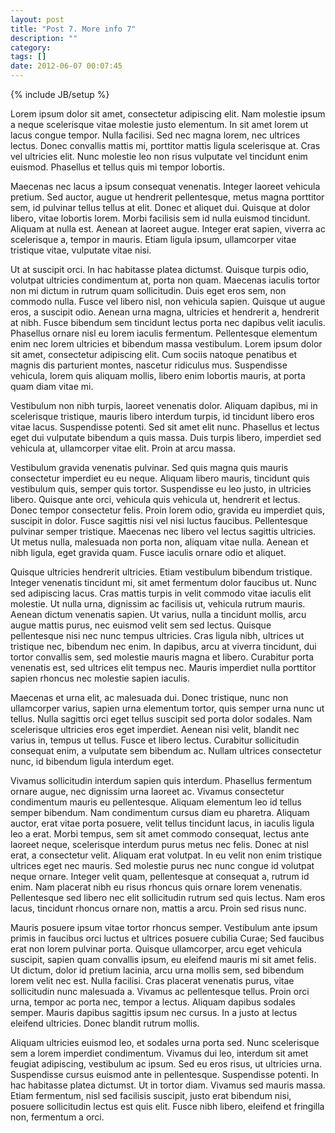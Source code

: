 ```yaml
---
layout: post
title: "Post 7. More info 7"
description: ""
category: 
tags: []
date: 2012-06-07 00:07:45 
---
```

{% include JB/setup %}

Lorem ipsum dolor sit amet, consectetur adipiscing elit. Nam molestie ipsum a neque scelerisque vitae molestie justo elementum. In sit amet lorem ut lacus congue tempor. Nulla facilisi. Sed nec magna lorem, nec ultrices lectus. Donec convallis mattis mi, porttitor mattis ligula scelerisque at. Cras vel ultricies elit. Nunc molestie leo non risus vulputate vel tincidunt enim euismod. Phasellus et tellus quis mi tempor lobortis.

Maecenas nec lacus a ipsum consequat venenatis. Integer laoreet vehicula pretium. Sed auctor, augue ut hendrerit pellentesque, metus magna porttitor sem, id pulvinar tellus tellus at elit. Donec et aliquet dui. Quisque at dolor libero, vitae lobortis lorem. Morbi facilisis sem id nulla euismod tincidunt. Aliquam at nulla est. Aenean at laoreet augue. Integer erat sapien, viverra ac scelerisque a, tempor in mauris. Etiam ligula ipsum, ullamcorper vitae tristique vitae, vulputate vitae nisi.

Ut at suscipit orci. In hac habitasse platea dictumst. Quisque turpis odio, volutpat ultricies condimentum at, porta non quam. Maecenas iaculis tortor non mi dictum in rutrum quam sollicitudin. Duis eget eros sem, non commodo nulla. Fusce vel libero nisl, non vehicula sapien. Quisque ut augue eros, a suscipit odio. Aenean urna magna, ultricies et hendrerit a, hendrerit at nibh. Fusce bibendum sem tincidunt lectus porta nec dapibus velit iaculis. Phasellus ornare nisl eu lorem iaculis fermentum. Pellentesque elementum enim nec lorem ultricies et bibendum massa vestibulum. Lorem ipsum dolor sit amet, consectetur adipiscing elit. Cum sociis natoque penatibus et magnis dis parturient montes, nascetur ridiculus mus. Suspendisse vehicula, lorem quis aliquam mollis, libero enim lobortis mauris, at porta quam diam vitae mi.

Vestibulum non nibh turpis, laoreet venenatis dolor. Aliquam dapibus, mi in scelerisque tristique, mauris libero interdum turpis, id tincidunt libero eros vitae lacus. Suspendisse potenti. Sed sit amet elit nunc. Phasellus et lectus eget dui vulputate bibendum a quis massa. Duis turpis libero, imperdiet sed vehicula at, ullamcorper vitae elit. Proin at arcu massa.

Vestibulum gravida venenatis pulvinar. Sed quis magna quis mauris consectetur imperdiet eu eu neque. Aliquam libero mauris, tincidunt quis vestibulum quis, semper quis tortor. Suspendisse eu leo justo, in ultricies libero. Quisque ante orci, vehicula quis vehicula ut, hendrerit et lectus. Donec tempor consectetur felis. Proin lorem odio, gravida eu imperdiet quis, suscipit in dolor. Fusce sagittis nisi vel nisi luctus faucibus. Pellentesque pulvinar semper tristique. Maecenas nec libero vel lectus sagittis ultricies. Ut metus nulla, malesuada non porta non, aliquam vitae nulla. Aenean et nibh ligula, eget gravida quam. Fusce iaculis ornare odio et aliquet.

Quisque ultricies hendrerit ultricies. Etiam vestibulum bibendum tristique. Integer venenatis tincidunt mi, sit amet fermentum dolor faucibus ut. Nunc sed adipiscing lacus. Cras mattis turpis in velit commodo vitae iaculis elit molestie. Ut nulla urna, dignissim ac facilisis ut, vehicula rutrum mauris. Aenean dictum venenatis sapien. Ut varius, nulla a tincidunt mollis, arcu augue mattis purus, nec euismod velit sem sed lectus. Quisque pellentesque nisi nec nunc tempus ultricies. Cras ligula nibh, ultrices ut tristique nec, bibendum nec enim. In dapibus, arcu at viverra tincidunt, dui tortor convallis sem, sed molestie mauris magna et libero. Curabitur porta venenatis est, sed ultrices elit tempus nec. Mauris imperdiet nulla porttitor sapien rhoncus nec molestie sapien iaculis.

Maecenas et urna elit, ac malesuada dui. Donec tristique, nunc non ullamcorper varius, sapien urna elementum tortor, quis semper urna nunc ut tellus. Nulla sagittis orci eget tellus suscipit sed porta dolor sodales. Nam scelerisque ultricies eros eget imperdiet. Aenean nisi velit, blandit nec varius in, tempus ut tellus. Fusce et libero lectus. Curabitur sollicitudin consequat enim, a vulputate sem bibendum ac. Nullam ultrices consectetur nunc, id bibendum ligula interdum eget.

Vivamus sollicitudin interdum sapien quis interdum. Phasellus fermentum ornare augue, nec dignissim urna laoreet ac. Vivamus consectetur condimentum mauris eu pellentesque. Aliquam elementum leo id tellus semper bibendum. Nam condimentum cursus diam eu pharetra. Aliquam auctor, erat vitae porta posuere, velit tellus tincidunt lacus, in iaculis ligula leo a erat. Morbi tempus, sem sit amet commodo consequat, lectus ante laoreet neque, scelerisque interdum purus metus nec felis. Donec at nisl erat, a consectetur velit. Aliquam erat volutpat. In eu velit non enim tristique ultrices eget nec mauris. Sed molestie purus nec nunc congue id volutpat neque ornare. Integer velit quam, pellentesque at consequat a, rutrum id enim. Nam placerat nibh eu risus rhoncus quis ornare lorem venenatis. Pellentesque sed libero nec elit sollicitudin rutrum sed quis lectus. Nam eros lacus, tincidunt rhoncus ornare non, mattis a arcu. Proin sed risus nunc.

Mauris posuere ipsum vitae tortor rhoncus semper. Vestibulum ante ipsum primis in faucibus orci luctus et ultrices posuere cubilia Curae; Sed faucibus erat non lorem pulvinar porta. Quisque ullamcorper, arcu eget vehicula suscipit, sapien quam convallis ipsum, eu eleifend mauris mi sit amet felis. Ut dictum, dolor id pretium lacinia, arcu urna mollis sem, sed bibendum lorem velit nec est. Nulla facilisi. Cras placerat venenatis purus, vitae sollicitudin nunc malesuada a. Vivamus ac pellentesque tellus. Proin orci urna, tempor ac porta nec, tempor a lectus. Aliquam dapibus sodales semper. Mauris dapibus sagittis ipsum nec cursus. In a justo at lectus eleifend ultricies. Donec blandit rutrum mollis.

Aliquam ultricies euismod leo, et sodales urna porta sed. Nunc scelerisque sem a lorem imperdiet condimentum. Vivamus dui leo, interdum sit amet feugiat adipiscing, vestibulum ac ipsum. Sed eu eros risus, ut ultricies urna. Suspendisse cursus euismod ante in pellentesque. Suspendisse potenti. In hac habitasse platea dictumst. Ut in tortor diam. Vivamus sed mauris massa. Etiam fermentum, nisl sed facilisis suscipit, justo erat bibendum nisi, posuere sollicitudin lectus est quis elit. Fusce nibh libero, eleifend et fringilla non, fermentum a orci.